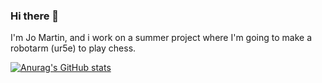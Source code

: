 ### Hi there 👋

I'm Jo Martin, and i work on a summer project where I'm going to make a robotarm (ur5e) to play chess. 

[![Anurag's GitHub stats](https://github-readme-stats.vercel.app/api?username=anuraghazra)](https://github.com/anuraghazra/github-readme-stats)
